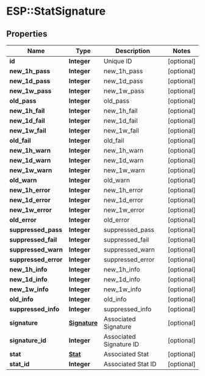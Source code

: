 # ESP::StatSignature

## Properties
Name | Type | Description | Notes
------------ | ------------- | ------------- | -------------
**id** | **Integer** | Unique ID | [optional] 
**new_1h_pass** | **Integer** | new_1h_pass | [optional] 
**new_1d_pass** | **Integer** | new_1d_pass | [optional] 
**new_1w_pass** | **Integer** | new_1w_pass | [optional] 
**old_pass** | **Integer** | old_pass | [optional] 
**new_1h_fail** | **Integer** | new_1h_fail | [optional] 
**new_1d_fail** | **Integer** | new_1d_fail | [optional] 
**new_1w_fail** | **Integer** | new_1w_fail | [optional] 
**old_fail** | **Integer** | old_fail | [optional] 
**new_1h_warn** | **Integer** | new_1h_warn | [optional] 
**new_1d_warn** | **Integer** | new_1d_warn | [optional] 
**new_1w_warn** | **Integer** | new_1w_warn | [optional] 
**old_warn** | **Integer** | old_warn | [optional] 
**new_1h_error** | **Integer** | new_1h_error | [optional] 
**new_1d_error** | **Integer** | new_1d_error | [optional] 
**new_1w_error** | **Integer** | new_1w_error | [optional] 
**old_error** | **Integer** | old_error | [optional] 
**suppressed_pass** | **Integer** | suppressed_pass | [optional] 
**suppressed_fail** | **Integer** | suppressed_fail | [optional] 
**suppressed_warn** | **Integer** | suppressed_warn | [optional] 
**suppressed_error** | **Integer** | suppressed_error | [optional] 
**new_1h_info** | **Integer** | new_1h_info | [optional] 
**new_1d_info** | **Integer** | new_1d_info | [optional] 
**new_1w_info** | **Integer** | new_1w_info | [optional] 
**old_info** | **Integer** | old_info | [optional] 
**suppressed_info** | **Integer** | suppressed_info | [optional] 
**signature** | [**Signature**](Signature.md) | Associated Signature | [optional] 
**signature_id** | **Integer** | Associated Signature ID | [optional] 
**stat** | [**Stat**](Stat.md) | Associated Stat | [optional] 
**stat_id** | **Integer** | Associated Stat ID | [optional] 


